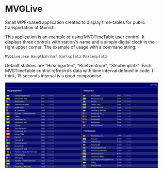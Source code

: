 # MVGLive
Small WPF-based application created to display time-tables for public transportation of Munich.

This application is an example of using MVGTimeTable user control. 
It displays three controls with station's name and a simple digital clock in the right upper corner. 
The example of usage with a command string:

    MVGLive.exe Hauptbahnhof Karlsplatz Marienplatz

Default stations are "Hirschgarten", "Briefzentrum", "Steubenplatz".
Each MVGTimeTable control refresh its data with time interval defined in code. I think, 15 seconds interval is a good compromise.

![Screenshot v.1.0.0](https://raw.githubusercontent.com/serhuey/MVGLive/master/ScreenShotV1.0.png)
